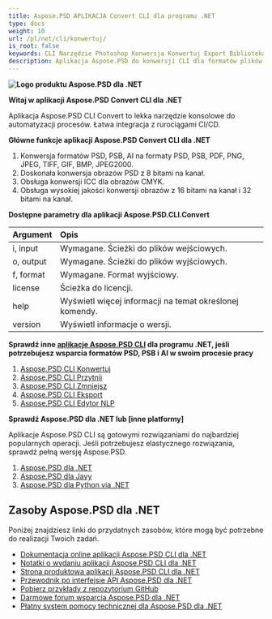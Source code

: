 ```yaml
---
title: Aspose.PSD APLIKACJA Convert CLI dla programu .NET
type: docs
weight: 10
url: /pl/net/cli/konwertuj/
is_root: false
keywords: CLI Narzędzie Photoshop Konwersja Konwertuj Export Biblioteka C# PSD API
description: Aplikacja Aspose.PSD do konwersji CLI dla formatów plików PSD, PSB i AI. Automatyzacja CI/CD bez kodu. Obsługuje konwersję z PSD, PSB, AI do formatu PDF, TIFF, JPEG, JPEG2000, PNG, GIF i BMP. Nie wymaga instalacji programu Adobe Photoshop ani Adobe Illustrator i może być uruchamiana z konsoli bez dodatkowego kodu.
---
```


**![Logo produktu Aspose.PSD dla .NET](home_1.png)**

**Witaj w aplikacji Aspose.PSD Convert CLI dla .NET**

Aplikacja Aspose.PSD CLI Convert to lekka narzędzie konsolowe do automatyzacji procesów. Łatwa integracja z rurociągami CI/CD.

**Główne funkcje aplikacji Aspose.PSD Convert CLI dla .NET**

1. Konwersja formatów PSD, PSB, AI na formaty PSD, PSB, PDF, PNG, JPEG, TIFF, GIF, BMP, JPEG2000.
2. Doskonała konwersja obrazów PSD z 8 bitami na kanał.
3. Obsługa konwersji ICC dla obrazów CMYK.
4. Obsługa wysokiej jakości konwersji obrazów z 16 bitami na kanał i 32 bitami na kanał.

**Dostępne parametry dla aplikacji Aspose.PSD.CLI.Convert**

| **Argument** | **Opis**                                                 |
|:-------------|:--------------------------------------------------------|
| i, input     | Wymagane. Ścieżki do plików wejściowych.                 |
| o, output    | Wymagane. Ścieżki do plików wyjściowych.                 |
| f, format    | Wymagane. Format wyjściowy.                              |
| license      | Ścieżka do licencji.                                     |
| help         | Wyświetl więcej informacji na temat określonej komendy. |
| version      | Wyświetl informacje o wersji.                           |

**Sprawdź inne [aplikacje Aspose.PSD CLI](https://docs.aspose.com/psd/net/cli) dla programu .NET, jeśli potrzebujesz wsparcia formatów PSD, PSB i AI w swoim procesie pracy**

1. [Aspose.PSD CLI Konwertuj](/psd/pl/net/cli/convert)
2. [Aspose.PSD CLI Przytnij](/psd/pl/net/cli/crop)
3. [Aspose.PSD CLI Zmniejsz](/psd/pl/net/cli/resize)
4. [Aspose.PSD CLI Eksport](/psd/pl/net/cli/export)
5. [Aspose.PSD CLI Edytor NLP](/psd/pl/net/cli/nlp-editor)

**Sprawdź Aspose.PSD dla .NET lub [inne platformy]**

Aplikacje Aspose.PSD CLI są gotowymi rozwiązaniami do najbardziej popularnych operacji. Jeśli potrzebujesz elastycznego rozwiązania, sprawdź pełną wersję Aspose.PSD.

1. [Aspose.PSD dla .NET](https://releases.aspose.com/psd/net/)
2. [Aspose.PSD dla Javy](https://releases.aspose.com/psd/java/) 
3. [Aspose.PSD dla Python via .NET](https://releases.aspose.com/psd/python-net/)

## **Zasoby Aspose.PSD dla .NET**

Poniżej znajdziesz linki do przydatnych zasobów, które mogą być potrzebne do realizacji Twoich zadań.

- [Dokumentacja online aplikacji Aspose.PSD CLI dla .NET](/psd/pl/net/cli/convert)
- [Notatki o wydaniu aplikacji Aspose.PSD CLI dla .NET](/psd/pl/net/cli/convert/release-notes/)
- [Strona produktowa aplikacji Aspose.PSD CLI dla .NET](https://products.aspose.com/psd/net/cli)
- [Przewodnik po interfejsie API Aspose.PSD dla .NET](https://reference.aspose.com/net/psd)
- [Pobierz przykłady z repozytorium GitHub](https://github.com/aspose-psd/CLI-Applications)
- [Darmowe forum wsparcia Aspose.PSD dla .NET](https://forum.aspose.com/c/psd)
- [Płatny system pomocy technicznej dla Aspose.PSD dla .NET](https://helpdesk.aspose.com/)
